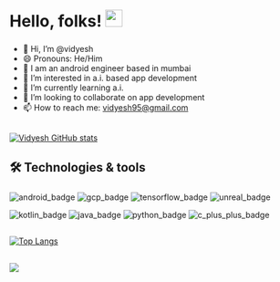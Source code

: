 # Hello, folks! <img src="https://raw.githubusercontent.com/MartinHeinz/MartinHeinz/master/wave.gif" width="30px">
###
<!--## Hi there 👋

<!--
**vidyesh95/vidyesh95** is a ✨ _special_ ✨ repository because its `README.md` (this file) appears on your GitHub profile.

Here are some ideas to get you started:

- 🔭 I’m currently working on ...
- 🌱 I’m currently learning ...
- 👯 I’m looking to collaborate on ...
- 🤔 I’m looking for help with ...
- 💬 Ask me about ...
- 📫 How to reach me: ...
- 😄 Pronouns: ...
- ⚡ Fun fact: ...
-->
- 👋 Hi, I’m @vidyesh
- 😄 Pronouns: He/Him
- 💬 I am an android engineer based in mumbai
- 👀 I’m interested in a.i. based app development
- 🌱 I’m currently learning a.i.
- 💞️ I’m looking to collaborate on app development
- 📫 How to reach me: vidyesh95@gmail.com
##
[![Vidyesh GitHub stats](https://github-readme-stats.vercel.app/api?username=vidyesh95)](https://github.com/vidyesh95/github-readme-stats)
##
## 🛠️ Technologies & tools
###
![android_badge](https://user-images.githubusercontent.com/13806493/134798861-d71a5be2-5038-4e89-9731-f3b07c74b7c6.png)
![gcp_badge](https://user-images.githubusercontent.com/13806493/134797912-2bc92ce6-ff52-45dd-8c3f-341876b43437.png)
![tensorflow_badge](https://user-images.githubusercontent.com/13806493/134797919-dc0c196f-02ee-4b19-846f-e791ccd86dc7.png)
![unreal_badge](https://user-images.githubusercontent.com/13806493/134797924-1bccd09a-a8fb-4dd7-8982-2c3c06954afb.png)

![kotlin_badge](https://user-images.githubusercontent.com/13806493/134797932-3c37118f-7372-4176-9deb-d104ecd54add.png)
![java_badge](https://user-images.githubusercontent.com/13806493/134797935-1fcd7450-4ac5-43a6-a39a-003e3ddd7587.png)
![python_badge](https://user-images.githubusercontent.com/13806493/134797941-756cf53a-b2cb-4b47-b9a8-3e19100097db.png)
![c_plus_plus_badge](https://user-images.githubusercontent.com/13806493/134798008-3bffe4af-ca55-4013-9034-701125e495eb.png)
##
[![Top Langs](https://github-readme-stats.vercel.app/api/top-langs/?username=vidyesh95&langs_count=8)](https://github.com/vidyesh95/github-readme-stats)
##
![](https://komarev.com/ghpvc/?username=vidyesh95)
